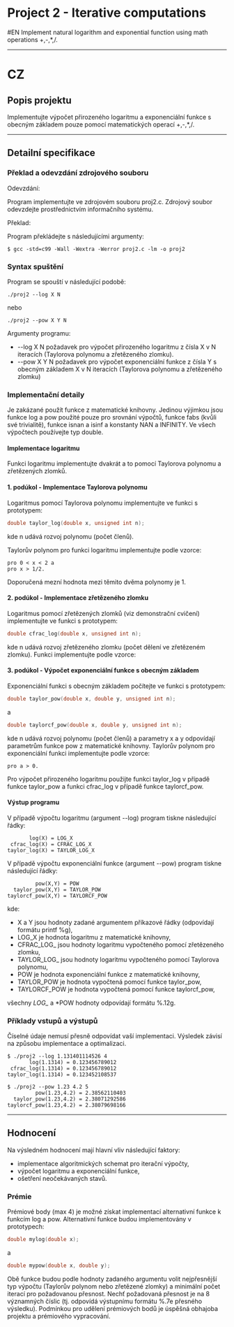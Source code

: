 # Project 2 - Iterative computations
#EN
Implement natural logarithm and exponential function using math operations +,-,*,/.

---
# CZ
## Popis projektu
Implementujte výpočet přirozeného logaritmu a exponenciální funkce s obecným základem pouze pomocí matematických operací +,-,*,/.

---

## Detailní specifikace
### Překlad a odevzdání zdrojového souboru
Odevzdání: 

Program implementujte ve zdrojovém souboru proj2.c. Zdrojový soubor odevzdejte prostřednictvím informačního systému.

Překlad: 

Program překládejte s následujícími argumenty:

	$ gcc -std=c99 -Wall -Wextra -Werror proj2.c -lm -o proj2

### Syntax spuštění
Program se spouští v následující podobě:

	./proj2 --log X N

nebo

	./proj2 --pow X Y N

Argumenty programu:

* --log X N požadavek pro výpočet přirozeného logaritmu z čísla X v N iteracích (Taylorova polynomu a zřetězeného zlomku).
* --pow X Y N požadavek pro výpočet exponenciální funkce z čísla Y s obecným základem X v N iteracích (Taylorova polynomu a zřetězeného zlomku)

### Implementační detaily
Je zakázané použít funkce z matematické knihovny. Jedinou výjimkou jsou funkce log a pow použité pouze pro srovnání výpočtů, funkce fabs (kvůli své trivialitě), funkce isnan a isinf a konstanty NAN a INFINITY. Ve všech výpočtech používejte typ double.

#### Implementace logaritmu
Funkci logaritmu implementujte dvakrát a to pomocí Taylorova polynomu a zřetězených zlomků.

#### 1. podúkol - Implementace Taylorova polynomu
Logaritmus pomocí Taylorova polynomu implementujte ve funkci s prototypem:

```C
double taylor_log(double x, unsigned int n);
```

kde n udává rozvoj polynomu (počet členů). 

Taylorův polynom pro funkci logaritmu implementujte podle vzorce:

	pro 0 < x < 2 a
	pro x > 1/2. 
	
Doporučená mezní hodnota mezi těmito dvěma polynomy je 1.

#### 2. podúkol - Implementace zřetězeného zlomku
Logaritmus pomocí zřetězených zlomků (viz demonstrační cvičení) implementujte ve funkci s prototypem:

```C
double cfrac_log(double x, unsigned int n);
```

kde n udává rozvoj zřetězeného zlomku (počet dělení ve zřetězeném zlomku). Funkci implementujte podle vzorce:


#### 3. podúkol - Výpočet exponenciální funkce s obecným základem
Exponenciální funkci s obecným základem počítejte ve funkci s prototypem:

```C
double taylor_pow(double x, double y, unsigned int n);
```

a

```C
double taylorcf_pow(double x, double y, unsigned int n);
```

kde n udává rozvoj polynomu (počet členů) a parametry x a y odpovídají parametrům funkce pow z matematické knihovny. Taylorův polynom pro exponenciální funkci implementujte podle vzorce:

	pro a > 0.

Pro výpočet přirozeného logaritmu použijte funkci taylor_log v případě funkce taylor_pow a funkci cfrac_log v případě funkce taylorcf_pow.

#### Výstup programu
V případě výpočtu logaritmu (argument --log) program tiskne následující řádky:

	       log(X) = LOG_X
	 cfrac_log(X) = CFRAC_LOG_X
	taylor_log(X) = TAYLOR_LOG_X
	
V případě výpočtu exponenciální funkce (argument --pow) program tiskne následující řádky:

             pow(X,Y) = POW
  	  taylor_pow(X,Y) = TAYLOR_POW
	taylorcf_pow(X,Y) = TAYLORCF_POW
	
kde:

* X a Y jsou hodnoty zadané argumentem příkazové řádky (odpovídají formátu printf %g),
* LOG_X je hodnota logaritmu z matematické knihovny,
* CFRAC_LOG_ jsou hodnoty logaritmu vypočteného pomocí zřetězeného zlomku,
* TAYLOR_LOG_ jsou hodnoty logaritmu vypočteného pomocí Taylorova polynomu,
* POW je hodnota exponenciální funkce z matematické knihovny,
* TAYLOR_POW je hodnota vypočtená pomocí funkce taylor_pow,
* TAYLORCF_POW je hodnota vypočtená pomocí funkce taylorcf_pow,

všechny *LOG_* a *POW hodnoty odpovídají formátu %.12g.

### Příklady vstupů a výstupů
Číselné údaje nemusí přesně odpovídat vaší implementaci. Výsledek závisí na způsobu implementace a optimalizaci.

	$ ./proj2 --log 1.131401114526 4
		   log(1.1314) = 0.123456789012
	 cfrac_log(1.1314) = 0.123456789012
	taylor_log(1.1314) = 0.123452108537
	
	$ ./proj2 --pow 1.23 4.2 5
			 pow(1.23,4.2) = 2.38562110403
	  taylor_pow(1.23,4.2) = 2.38071292586
	taylorcf_pow(1.23,4.2) = 2.38079698166
	
---	
## Hodnocení
Na výsledném hodnocení mají hlavní vliv následující faktory:

* implementace algoritmických schemat pro iterační výpočty,
* výpočet logaritmu a exponenciální funkce,
* ošetření neočekávaných stavů.

### Prémie
Prémiové body (max 4) je možné získat implementací alternativní funkce k funkcím log a pow. Alternativní funkce budou implementovány v prototypech:

```C
double mylog(double x);
```

a

```C
double mypow(double x, double y);
```

Obě funkce budou podle hodnoty zadaného argumentu volit nejpřesnější typ výpočtu (Taylorův polynom nebo zřetězené zlomky) a minimální počet iterací pro požadovanou přesnost. 
Nechť požadovaná přesnost je na 8 významných číslic (tj. odpovídá výstupnímu formátu %.7e přesného výsledku). Podmínkou pro udělení prémiových bodů je úspěšná obhajoba projektu a prémiového vypracování.